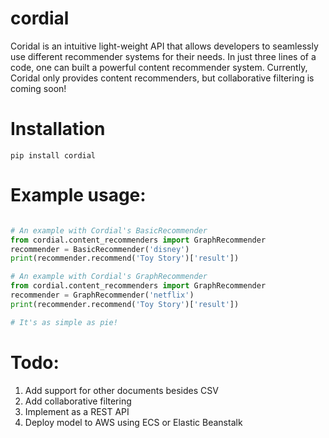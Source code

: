 # cordial
Coridal is an intuitive light-weight API that allows developers to seamlessly use different recommender systems for their needs. 
In just three lines of a code, one can built a powerful content recommender system. Currently, Coridal only provides content recommenders,
but collaborative filtering is coming soon!

# Installation
`pip install cordial`

# Example usage:

```python

# An example with Cordial's BasicRecommender
from cordial.content_recommenders import GraphRecommender
recommender = BasicRecommender('disney')
print(recommender.recommend('Toy Story')['result'])

# An example with Cordial's GraphRecommender
from cordial.content_recommenders import GraphRecommender
recommender = GraphRecommender('netflix')
print(recommender.recommend('Toy Story')['result'])

# It's as simple as pie!
```

# Todo:
 1. Add support for other documents besides CSV
 2. Add collaborative filtering
 3. Implement as a REST API
 4. Deploy model to AWS using ECS or Elastic Beanstalk 
